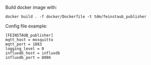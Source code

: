 Build docker image with:
```
docker build . -f docker/Dockerfile -t tdm/feinstaub_publisher
```

Config file example:

```
[FEINSTAUB_publisher]
mqtt_host = mosquitto
mqtt_port = 1883
logging_level = 0
influxdb_host = influxdb
influxdb_port = 8086
```
